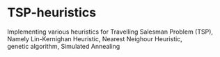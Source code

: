 # TSP-heuristics
Implementing various heuristics for Travelling Salesman Problem (TSP), Namely Lin-Kernighan Heuristic, Nearest Neighour Heuristic,  
genetic algorithm, Simulated Annealing 
